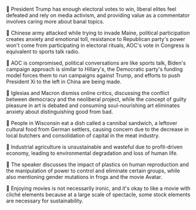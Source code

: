 🎄 President Trump has enough electoral votes to win, liberal elites feel defeated and rely on media activism, and providing value as a commentator involves caring more about banal topics.

🎄 Chinese army attacked while trying to invade Maine, political participation creates anxiety and emotional toll, resistance to Republican party's power won't come from participating in electoral rituals, AOC's vote in Congress is equivalent to sports talk radio.

🎄 AOC is compromised, political conversations are like sports talk, Biden's campaign approach is similar to Hillary's, the Democratic party's funding model forces them to run campaigns against Trump, and efforts to push President Xi to the left in China are being made.

🎄 Iglesias and Macron dismiss online critics, discussing the conflict between democracy and the neoliberal project, while the concept of guilty pleasure in art is debated and consuming soul-nourishing art eliminates anxiety about distinguishing good from bad.

🎄 People in Wisconsin eat a dish called a cannibal sandwich, a leftover cultural food from German settlers, causing concern due to the decrease in local butchers and consolidation of capital in the meat industry.

🌱 Industrial agriculture is unsustainable and wasteful due to profit-driven economy, leading to environmental degradation and loss of human life.

🎄 The speaker discusses the impact of plastics on human reproduction and the manipulation of power to control and eliminate certain groups, while also mentioning gender mutations in frogs and the movie Avatar.

🎥 Enjoying movies is not necessarily ironic, and it's okay to like a movie with cliché elements because at a large scale of spectacle, some stock elements are necessary for sustainability.

